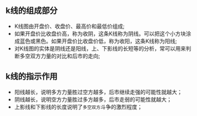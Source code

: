 ## k线的组成部分

* K线图由开盘价、收盘价、最高价和最低价组成;
* 如果开盘价比收盘价高，称为收阴，这条K线称为阴线。可以把这个小方块涂成蓝色或黑色。如果开盘价比收盘价低，称为收阳，这条K线称为阳线;
* 对K线图的实体是阴线还是阳线，上、下影线的长短等的分析，常可以用来判断多空双方力量的对比和后市的走向;

## k线的指示作用

* 阳线越长，说明多方力量胜过空方越多，后市继续走强的可能性就越大；
* 阴线越长，说明空方力量胜过多方越多，后市走弱的可能性就越大；
* 上影线和下影线的长度说明了`多空双方`斗争的激烈程度；